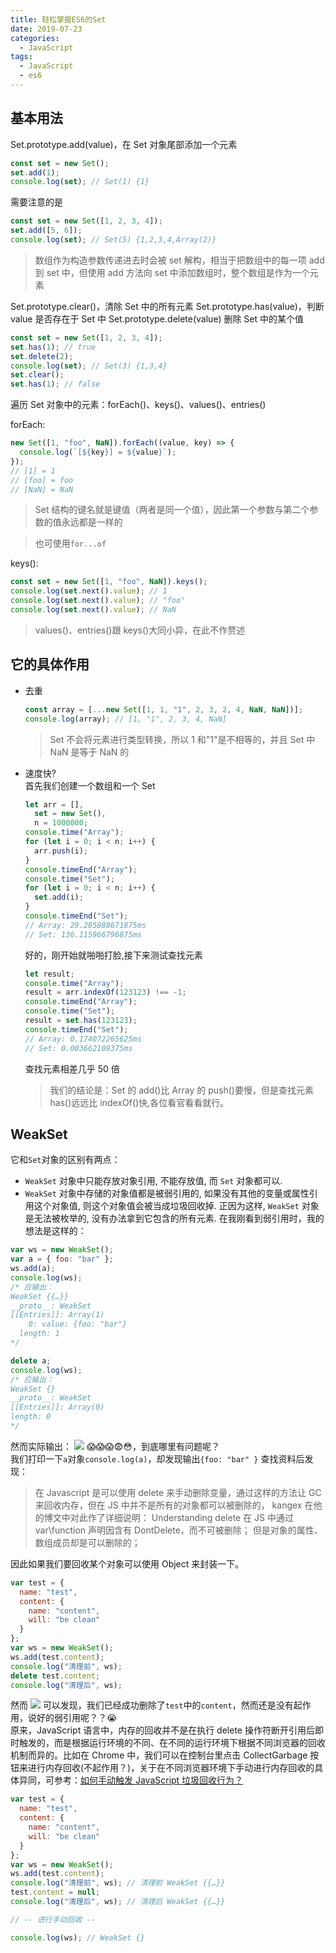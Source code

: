 ```yaml
---
title: 轻松掌握ES6的Set
date: 2019-07-23
categories:
  - JavaScript
tags:
  - JavaScript
  - es6
---
```


## 基本用法

Set.prototype.add(value)，在 Set 对象尾部添加一个元素

```js
const set = new Set();
set.add(1);
console.log(set); // Set(1) {1}
```

需要注意的是

```js
const set = new Set([1, 2, 3, 4]);
set.add([5, 6]);
console.log(set); // Set(5) {1,2,3,4,Array(2)}
```

> 数组作为构造参数传递进去时会被 set 解构，相当于把数组中的每一项 add 到 set 中，但使用 add 方法向 set 中添加数组时，整个数组是作为一个元素

Set.prototype.clear()，清除 Set 中的所有元素
Set.prototype.has(value)，判断 value 是否存在于 Set 中
Set.prototype.delete(value) 删除 Set 中的某个值

```js
const set = new Set([1, 2, 3, 4]);
set.has(1); // true
set.delete(2);
console.log(set); // Set(3) {1,3,4}
set.clear();
set.has(1); // false
```

遍历 Set 对象中的元素：forEach()、keys()、values()、entries()

forEach:

```js
new Set([1, "foo", NaN]).forEach((value, key) => {
  console.log(`[${key}] = ${value}`);
});
// [1] = 1
// [foo] = foo
// [NaN] = NaN
```

> Set 结构的键名就是键值（两者是同一个值），因此第一个参数与第二个参数的值永远都是一样的

> 也可使用`for...of`

keys():

```js
const set = new Set([1, "foo", NaN]).keys();
console.log(set.next().value); // 1
console.log(set.next().value); // "foo"
console.log(set.next().value); // NaN
```

> values()、entries()跟 keys()大同小异，在此不作赘述

## 它的具体作用

- 去重

  ```js
  const array = [...new Set([1, 1, "1", 2, 3, 2, 4, NaN, NaN])];
  console.log(array); // [1, "1", 2, 3, 4, NaN]
  ```

  > Set 不会将元素进行类型转换，所以 1 和"1"是不相等的，并且 Set 中 NaN 是等于 NaN 的

- 速度快?  
  首先我们创建一个数组和一个 Set

  ```js
  let arr = [],
    set = new Set(),
    n = 1000000;
  console.time("Array");
  for (let i = 0; i < n; i++) {
    arr.push(i);
  }
  console.timeEnd("Array");
  console.time("Set");
  for (let i = 0; i < n; i++) {
    set.add(i);
  }
  console.timeEnd("Set");
  // Array: 29.285888671875ms
  // Set: 136.115966796875ms
  ```

  好的，刚开始就啪啪打脸,接下来测试查找元素

  ```js
  let result;
  console.time("Array");
  result = arr.indexOf(123123) !== -1;
  console.timeEnd("Array");
  console.time("Set");
  result = set.has(123123);
  console.timeEnd("Set");
  // Array: 0.174072265625ms
  // Set: 0.003662109375ms
  ```

  查找元素相差几乎 50 倍

  > 我们的结论是：Set 的 add()比 Array 的 push()要慢，但是查找元素 has()远远比 indexOf()快,各位看官看看就行。

## WeakSet

它和`Set`对象的区别有两点：

- `WeakSet` 对象中只能存放对象引用, 不能存放值, 而 `Set` 对象都可以.
- `WeakSet` 对象中存储的对象值都是被弱引用的, 如果没有其他的变量或属性引用这个对象值, 则这个对象值会被当成垃圾回收掉. 正因为这样, `WeakSet` 对象是无法被枚举的, 没有办法拿到它包含的所有元素.
  在我刚看到弱引用时，我的想法是这样的：

```js
var ws = new WeakSet();
var a = { foo: "bar" };
ws.add(a);
console.log(ws);
/* 应输出：
WeakSet {{…}}
__proto__: WeakSet
[[Entries]]: Array(1)
	0: value: {foo: "bar"}
  length: 1
*/

delete a;
console.log(ws);
/* 应输出：
WeakSet {}
__proto__: WeakSet
[[Entries]]: Array(0)
length: 0
*/
```

然而实际输出：
<img src='/assets/images/20190723/WX20190725-113917.png'>
:scream::scream::scream::fearful::flushed:，到底哪里有问题呢？  
我们打印一下`a`对象`console.log(a)`，却发现输出`{foo: "bar" }`
查找资料后发现：

> 在 Javascript 是可以使用 delete 来手动删除变量，通过这样的方法让 GC 来回收内存，但在 JS 中并不是所有的对象都可以被删除的， kangex 在他的博文中对此作了详细说明： Understanding delete
> 在 JS 中通过 var\function 声明因含有 DontDelete，而不可被删除；
> 但是对象的属性、数组成员却是可以删除的；

因此如果我们要回收某个对象可以使用 Object 来封装一下。

```js
var test = {
  name: "test",
  content: {
    name: "content",
    will: "be clean"
  }
};
var ws = new WeakSet();
ws.add(test.content);
console.log("清理前", ws);
delete test.content;
console.log("清理后", ws);
```

然而
<img src='/assets/images/20190723/WX20190725-115320.png'>
可以发现，我们已经成功删除了`test`中的`content`，然而还是没有起作用，说好的弱引用呢？？:sob:  
原来，JavaScript 语言中，内存的回收并不是在执行 delete 操作符断开引用后即时触发的，而是根据运行环境的不同、在不同的运行环境下根据不同浏览器的回收机制而异的。比如在 Chrome 中，我们可以在控制台里点击 CollectGarbage 按钮来进行内存回收(不起作用？)，关于在不同浏览器环境下手动进行内存回收的具体异同，可参考：<a href='https://github.com/cssmagic/better-dollar/issues/3'>如何手动触发 JavaScript 垃圾回收行为？</a>

```js
var test = {
  name: "test",
  content: {
    name: "content",
    will: "be clean"
  }
};
var ws = new WeakSet();
ws.add(test.content);
console.log("清理前", ws); // 清理前 WeakSet {{…}}
test.content = null;
console.log("清理后", ws); // 清理后 WeakSet {{…}}

// -- 进行手动回收 --

console.log(ws); // WeakSet {}
```
